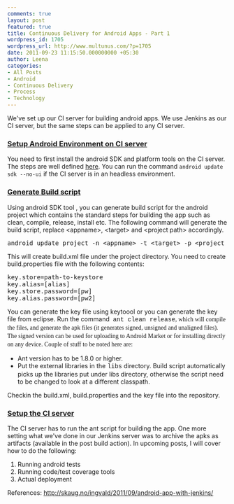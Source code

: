 ```yaml
---
comments: true
layout: post
featured: true
title: Continuous Delivery for Android Apps - Part 1
wordpress_id: 1705
wordpress_url: http://www.multunus.com/?p=1705
date: 2011-09-23 11:15:50.000000000 +05:30
author: Leena
categories:
- All Posts
- Android
- Continuous Delivery
- Process
- Technology
---
```

<div>

We've set up our CI server for building android apps. We use Jenkins as our CI server, but the same steps can be applied to any CI server.
<h3><span style="text-decoration: underline">Setup Android Environment on CI server</span></h3>
You need to first install the android SDK and platform tools on the CI server. The steps are well defined <a href="http://developer.android.com/sdk/installing.html">here</a>. You can run the command <code>android update sdk --no-ui</code> if the CI server is in an headless environment.
<h3><span style="text-decoration: underline">Generate Build script</span></h3>
Using android SDK tool , you can generate build script for the android project which contains the standard steps for building the app such as clean, compile, release, install etc. The following command will generate the build script, replace &lt;appname&gt;, &lt;target&gt; and &lt;project path&gt; accordingly.
<pre>android update project -n &lt;appname&gt; -t &lt;target&gt; -p &lt;project directory&gt;</pre>
This will create build.xml file under the project directory. You need to create build.properties file with the following contents:
<pre>key.store=path-to-keystore
key.alias=[alias]
key.store.password=[pw]
key.alias.password=[pw2]</pre>
You can generate the key file using keytoool or you can generate the key file from eclipse. Run the command  <span style="font-family: Consolas, Monaco, 'Courier New', Courier, monospace;line-height: 18px">ant clean release<span style="font-family: Georgia, 'Times New Roman', 'Bitstream Charter', Times, serif;line-height: 19px">, which will compile the files, and generate the apk files (it generates signed, unsigned and unaligned files). The signed version can be used for uploading to Android Market or for installing directly on any device. Couple of stuff to be noted here are:</span></span>
<ul>
	<li>Ant version has to be 1.8.0 or higher.</li>
	<li>Put the external libraries in the <span style="font-family: Consolas, Monaco, 'Courier New', Courier, monospace;line-height: 18px">libs</span> directory. Build script automatically picks up the libraries put under libs directory, otherwise the script need to be changed to look at a different classpath.</li>
</ul>
Checkin the build.xml, build.properties and the key file into the repository.
<h3><span style="text-decoration: underline">Setup the CI server</span></h3>
The CI server has to run the ant script for building the app. One more setting what we've done in our Jenkins server was to archive the apks as artifacts (available in the post build action). In upcoming posts, I will cover how to do the following:
<ol>
	<li>Running android tests</li>
	<li>Running code/test coverage tools</li>
	<li>Actual deployment</li>
</ol>
References: <a href="http://skaug.no/ingvald/2011/09/android-app-with-jenkins/" target="_blank">http://skaug.no/ingvald/2011/09/android-app-with-jenkins/</a>

</div>
